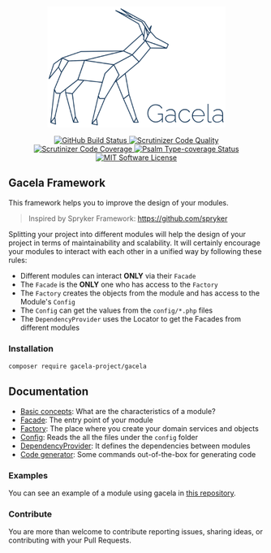 <p align="center">
  <a href="http://gacela-project.com/" title="Gacela Website">
    <img src="docs/imgs/gacela-logo-blue.svg" width="350" alt="Gacela logo"/>
  </a>
</p>

<p align="center">
  <a href="https://github.com/gacela-project/gacela/actions">
    <img src="https://github.com/gacela-project/gacela/workflows/CI/badge.svg" alt="GitHub Build Status">
  </a>
  <a href="https://scrutinizer-ci.com/g/gacela-project/gacela/?branch=master">
    <img src="https://scrutinizer-ci.com/g/gacela-project/gacela/badges/quality-score.png?b=master" alt="Scrutinizer Code Quality">
  </a>
  <a href="https://scrutinizer-ci.com/g/gacela-project/gacela/?branch=master">
    <img src="https://scrutinizer-ci.com/g/gacela-project/gacela/badges/coverage.png?b=master" alt="Scrutinizer Code Coverage">
  </a>
  <a href="https://shepherd.dev/github/gacela-project/gacela">
    <img src="https://shepherd.dev/github/gacela-project/gacela/coverage.svg" alt="Psalm Type-coverage Status">
  </a>
  <a href="https://github.com/gacela-project/gacela/master/LICENSE">
    <img src="https://img.shields.io/badge/License-MIT-green.svg" alt="MIT Software License">
  </a>
</p>

## Gacela Framework

This framework helps you to improve the design of your modules.

> Inspired by Spryker Framework: https://github.com/spryker

Splitting your project into different modules will help the design of your project in terms of maintainability and
scalability. It will certainly encourage your modules to interact with each other in a unified way by following these
rules:

- Different modules can interact **ONLY** via their `Facade`
- The `Facade` is the **ONLY** one who has access to the `Factory`
- The `Factory` creates the objects from the module and has access to the Module's `Config`
- The `Config` can get the values from the `config/*.php` files
- The `DependencyProvider` uses the Locator to get the Facades from different modules

### Installation

```bash
composer require gacela-project/gacela
```

## Documentation

- [Basic concepts](docs/001_basic_concepts.md): What are the characteristics of a module?
- [Facade](docs/002_facade.md): The entry point of your module
- [Factory](docs/003_factory.md): The place where you create your domain services and objects
- [Config](docs/004_config.md): Reads the all the files under the `config` folder
- [DependencyProvider](docs/005_dependency_provider.md): It defines the dependencies between modules
- [Code generator](docs/006_code_generator.md): Some commands out-of-the-box for generating code

### Examples

You can see an example of a module using gacela in [this repository](https://github.com/gacela-project/gacela-example).

### Contribute

You are more than welcome to contribute reporting issues, sharing ideas, or contributing with your Pull Requests.
